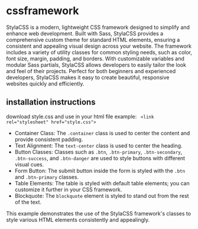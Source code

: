 # cssframework

StylaCSS is a modern, lightweight CSS framework designed to simplify and enhance web development. Built with Sass, StylaCSS provides a comprehensive custom theme for standard HTML elements, ensuring a consistent and appealing visual design across your website. The framework includes a variety of utility classes for common styling needs, such as color, font size, margin, padding, and borders. With customizable variables and modular Sass partials, StylaCSS allows developers to easily tailor the look and feel of their projects. Perfect for both beginners and experienced developers, StylaCSS makes it easy to create beautiful, responsive websites quickly and efficiently.
## installation instructions
 download style.css and use in your html file 
 example: ` <link rel="stylesheet" href="style.css">`

- Container Class: The `.container` class is used to center the content and provide consistent padding.
- Text Alignment: The `text-center` class is used to center the heading.
- Button Classes: Classes such as `.btn`, `.btn-primary`, `.btn-secondary`, `.btn-success`, and `.btn-danger` are used to style buttons with different visual cues.
- Form Button: The submit button inside the form is styled with the `.btn` and `.btn-primary` classes.
- Table Elements: The table is styled with default table elements; you can customize it further in your CSS framework.
- Blockquote: The `blockquote` element is styled to stand out from the rest of the text.

This example demonstrates the use of the StylaCSS framework's classes to style various HTML elements consistently and appealingly.
